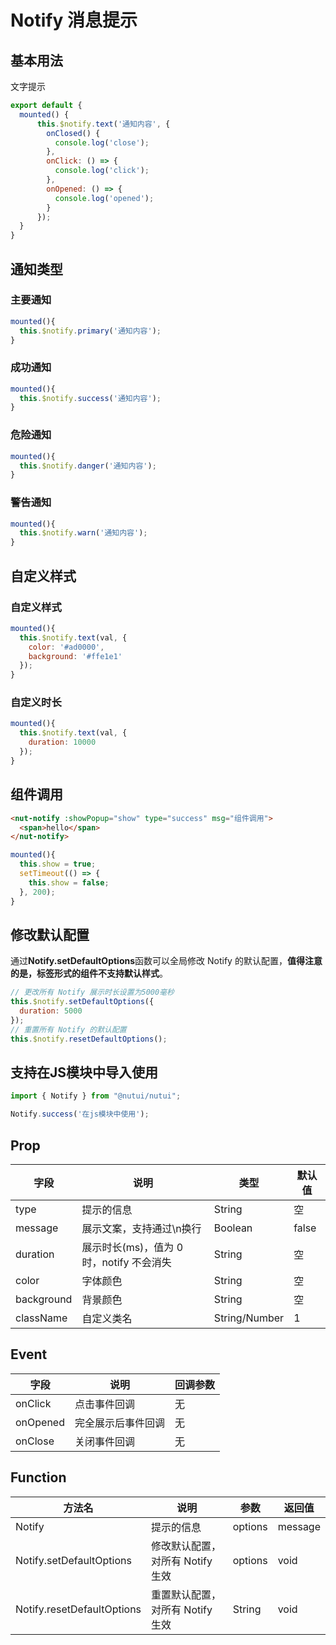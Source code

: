 # Notify 消息提示

## 基本用法

文字提示
```javascript
export default {
  mounted() {
      this.$notify.text('通知内容', {
        onClosed() {
          console.log('close');
        },
        onClick: () => {
          console.log('click');
        },
        onOpened: () => {
          console.log('opened');
        }
      });
  }
}
```
## 通知类型
### 主要通知
```javascript
mounted(){
  this.$notify.primary('通知内容');
}
```
### 成功通知
```javascript
mounted(){
  this.$notify.success('通知内容');
}
```
### 危险通知
```javascript
mounted(){
  this.$notify.danger('通知内容');
}
```
### 警告通知
```javascript
mounted(){
  this.$notify.warn('通知内容');
}
```
## 自定义样式
### 自定义样式
```javascript
mounted(){
  this.$notify.text(val, {
    color: '#ad0000',
    background: '#ffe1e1'
  });
}
```
### 自定义时长
```javascript
mounted(){
  this.$notify.text(val, {
    duration: 10000
  });
}
```
## 组件调用
```html
<nut-notify :showPopup="show" type="success" msg="组件调用">
  <span>hello</span>
</nut-notify>
```

```javascript
mounted(){
  this.show = true;
  setTimeout(() => {
    this.show = false;
  }, 200);
}
```
## 修改默认配置
通过**Notify.setDefaultOptions**函数可以全局修改 Notify 的默认配置，**值得注意的是，标签形式的组件不支持默认样式**。
```javascript
// 更改所有 Notify 展示时长设置为5000毫秒
this.$notify.setDefaultOptions({
  duration: 5000
});
// 重置所有 Notify 的默认配置
this.$notify.resetDefaultOptions();
```

## 支持在JS模块中导入使用
```javascript
import { Notify } from "@nutui/nutui";

Notify.success('在js模块中使用');
```



## Prop

| 字段       | 说明                                     | 类型          | 默认值 |
| ---------- | ---------------------------------------- | ------------- | ------ |
| type       | 提示的信息                               | String        | 空     |
| message    | 展示文案，支持通过\n换行                 | Boolean       | false  |
| duration   | 展示时长(ms)，值为 0 时，notify 不会消失 | String        | 空     |
| color      | 字体颜色                                 | String        | 空     |
| background | 背景颜色                                 | String        | 空     |
| className  | 自定义类名                               | String/Number | 1      |

## Event

| 字段     | 说明               | 回调参数 |
| -------- | ------------------ | -------- |
| onClick  | 点击事件回调       | 无       |
| onOpened | 完全展示后事件回调 | 无       |
| onClose  | 关闭事件回调       | 无       |


## Function

| 方法名                     | 说明                             | 参数    | 返回值  |
| -------------------------- | -------------------------------- | ------- | ------- |
| Notify                     | 提示的信息                       | options | message | notify 实例 |
| Notify.setDefaultOptions   | 修改默认配置，对所有 Notify 生效 | options | void    |
| Notify.resetDefaultOptions | 重置默认配置，对所有 Notify 生效 | String  | void    |